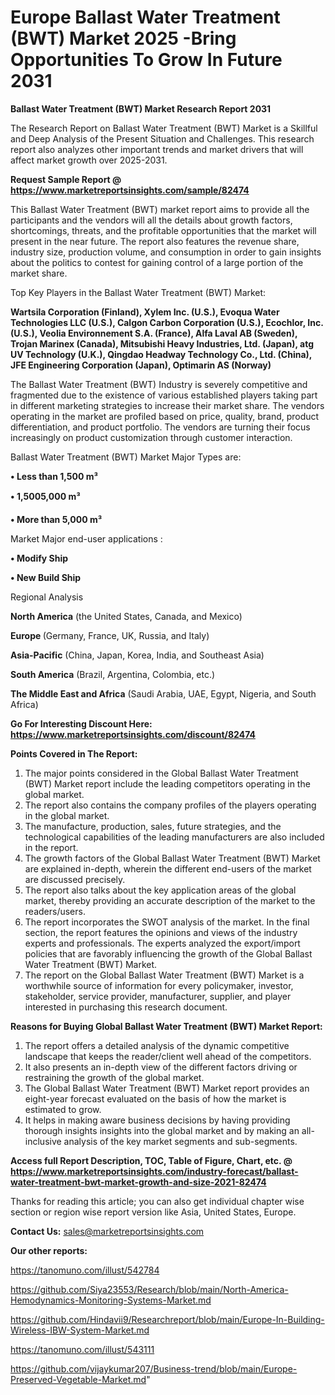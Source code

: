 # Europe Ballast Water Treatment (BWT) Market 2025 -Bring Opportunities To Grow In Future 2031

<strong>Ballast Water Treatment (BWT) Market Research Report 2031</strong>

The Research Report on Ballast Water Treatment (BWT) Market is a Skillful and Deep Analysis of the Present Situation and Challenges. This research report also analyzes other important trends and market drivers that will affect market growth over 2025-2031.

<strong>Request Sample Report @ <a href=https://www.marketreportsinsights.com/sample/82474>https://www.marketreportsinsights.com/sample/82474</a></strong>

This Ballast Water Treatment (BWT) market report aims to provide all the participants and the vendors will all the details about growth factors, shortcomings, threats, and the profitable opportunities that the market will present in the near future. The report also features the revenue share, industry size, production volume, and consumption in order to gain insights about the politics to contest for gaining control of a large portion of the market share.

Top Key Players in the Ballast Water Treatment (BWT) Market:

<strong>Wartsila Corporation (Finland), Xylem Inc. (U.S.), Evoqua Water Technologies LLC (U.S.), Calgon Carbon Corporation (U.S.), Ecochlor, Inc. (U.S.), Veolia Environnement S.A. (France), Alfa Laval AB (Sweden), Trojan Marinex (Canada), Mitsubishi Heavy Industries, Ltd. (Japan), atg UV Technology (U.K.), Qingdao Headway Technology Co., Ltd. (China), JFE Engineering Corporation (Japan), Optimarin AS (Norway)</strong>

The Ballast Water Treatment (BWT) Industry is severely competitive and fragmented due to the existence of various established players taking part in different marketing strategies to increase their market share. The vendors operating in the market are profiled based on price, quality, brand, product differentiation, and product portfolio. The vendors are turning their focus increasingly on product customization through customer interaction.

Ballast Water Treatment (BWT) Market Major Types are:

<strong>• Less than 1,500 m³

• 1,5005,000 m³

• More than 5,000 m³</strong>

Market Major end-user applications :

<strong>• Modify Ship

• New Build Ship</strong>

Regional Analysis

</u><strong><b>North America</b></strong> (the United States, Canada, and Mexico)

<strong><b>Europe </b></strong>(Germany, France, UK, Russia, and Italy)

<strong><b>Asia-Pacific</b></strong> (China, Japan, Korea, India, and Southeast Asia)

<strong><b>South America</b></strong> (Brazil, Argentina, Colombia, etc.)

<strong><b>The Middle East and Africa</b></strong> (Saudi Arabia, UAE, Egypt, Nigeria, and South Africa)

<strong>Go For Interesting Discount Here: <a href=https://www.marketreportsinsights.com/discount/82474>https://www.marketreportsinsights.com/discount/82474</a></strong>

<strong>Points Covered in The Report:</strong>
<ol>
  <li>The major points considered in the Global Ballast Water Treatment (BWT) Market report include the leading competitors operating in the global market.</li>
  <li>The report also contains the company profiles of the players operating in the global market.</li>
  <li>The manufacture, production, sales, future strategies, and the technological capabilities of the leading manufacturers are also included in the report.</li>
  <li>The growth factors of the Global Ballast Water Treatment (BWT) Market are explained in-depth, wherein the different end-users of the market are discussed precisely.</li>
  <li>The report also talks about the key application areas of the global market, thereby providing an accurate description of the market to the readers/users.</li>
  <li>The report incorporates the SWOT analysis of the market. In the final section, the report features the opinions and views of the industry experts and professionals. The experts analyzed the export/import policies that are favorably influencing the growth of the Global Ballast Water Treatment (BWT) Market.</li>
  <li>The report on the Global Ballast Water Treatment (BWT) Market is a worthwhile source of information for every policymaker, investor, stakeholder, service provider, manufacturer, supplier, and player interested in purchasing this research document.</li>
</ol>
<strong>Reasons for Buying Global Ballast Water Treatment (BWT) Market Report:</strong>

<ol>
  <li>The report offers a detailed analysis of the dynamic competitive landscape that keeps the reader/client well ahead of the competitors.</li>
  <li>It also presents an in-depth view of the different factors driving or restraining the growth of the global market.</li>
  <li>The Global Ballast Water Treatment (BWT) Market report provides an eight-year forecast evaluated on the basis of how the market is estimated to grow.</li>
  <li>It helps in making aware business decisions by having providing thorough insights insights into the global market and by making an all-inclusive analysis of the key market segments and sub-segments.</li>
</ol>
<strong>Access full Report Description, TOC, Table of Figure, Chart, etc. @ <a href=https://www.marketreportsinsights.com/industry-forecast/ballast-water-treatment-bwt-market-growth-and-size-2021-82474>https://www.marketreportsinsights.com/industry-forecast/ballast-water-treatment-bwt-market-growth-and-size-2021-82474</a></strong>


Thanks for reading this article; you can also get individual chapter wise section or region wise report version like Asia, United States, Europe.

<strong>Contact Us:</strong>
sales@marketreportsinsights.com

<strong>Our other reports:</strong>

<a href=https://tanomuno.com/illust/542784>https://tanomuno.com/illust/542784</a>

<a href=https://github.com/Siya23553/Research/blob/main/North-America-Hemodynamics-Monitoring-Systems-Market.md>https://github.com/Siya23553/Research/blob/main/North-America-Hemodynamics-Monitoring-Systems-Market.md</a>

<a href=https://github.com/Hindavii9/Researchreport/blob/main/Europe-In-Building-Wireless-IBW-System-Market.md>https://github.com/Hindavii9/Researchreport/blob/main/Europe-In-Building-Wireless-IBW-System-Market.md</a>

<a href=https://tanomuno.com/illust/543111>https://tanomuno.com/illust/543111</a>

<a href=https://github.com/vijaykumar207/Business-trend/blob/main/Europe-Preserved-Vegetable-Market.md>https://github.com/vijaykumar207/Business-trend/blob/main/Europe-Preserved-Vegetable-Market.md</a>"
